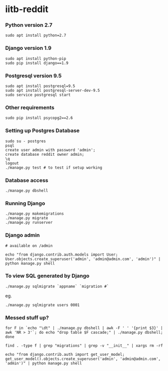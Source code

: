 # iitb-reddit

### Python version 2.7
```
sudo apt install python=2.7
```

### Django version 1.9
```
sudo apt install python-pip
sudo pip install django==1.9
```

### Postgresql version 9.5
```
sudo apt install postgresql=9.5
sudo apt install postgresql-server-dev-9.5
sudo service postgresql start
```

### Other requirements
```
sudo pip install psycopg2==2.6
```

### Setting up Postgres Database
```
sudo su - postgres
psql
create user admin with password 'admin';
create database reddit owner admin;
\q
logout
./manage.py test # to test if setup working
```

### Database access
```
./manage.py dbshell
```

### Running Django
```
./manage.py makemigrations
./manage.py migrate
./manage.py runserver
```

### Django admin
```
# available on /admin

echo "from django.contrib.auth.models import User; User.objects.create_superuser('admin', 'admin@admin.com', 'admin')" | python manage.py shell
```

### To view SQL generated by Django
```
./manage.py sqlmigrate `appname` `migration #`
```

eg.

```
./manage.py sqlmigrate users 0001
```

### Messed stuff up?
```
for F in `echo "\dt" | ./manage.py dbshell | awk -F ' ' '{print $3}' | awk 'NR > 3'`; do echo "drop table $F cascade;" | ./manage.py dbshell; done

find . -type f | grep "migrations" | grep -v "__init__" | xargs rm -rf

echo "from django.contrib.auth import get_user_model; get_user_model().objects.create_superuser('admin', 'admin@admin.com', 'admin')" | python manage.py shell
```
